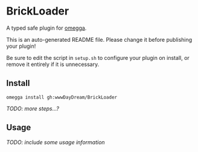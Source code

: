 <!--

When uploading your plugin to github/gitlab
start your repo name with "omegga-"

example: https://github.com/wwwDayDream/omegga-BrickLoader

Your plugin will be installed via omegga install gh:wwwDayDream/BrickLoader

-->

# BrickLoader

A typed safe plugin for [omegga](https://github.com/brickadia-community/omegga).

This is an auto-generated README file. Please change it before publishing your plugin!

Be sure to edit the script in `setup.sh` to configure your plugin on install, or
remove it entirely if it is unnecessary.

## Install

`omegga install gh:wwwDayDream/BrickLoader`

_TODO: more steps...?_

## Usage

_TODO: include some usage information_
